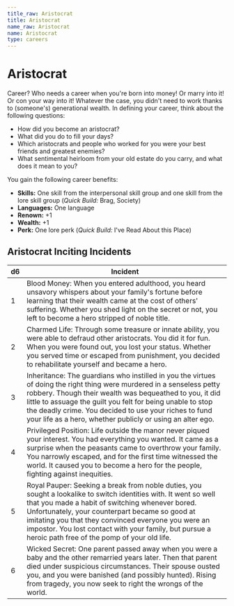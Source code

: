 ```yaml
---
title_raw: Aristocrat
title: Aristocrat
name_raw: Aristocrat
name: Aristocrat
type: careers
---
```


# Aristocrat

Career? Who needs a career when you're born into money! Or marry into it! Or con your way into it! Whatever the case, you didn't need to work thanks to (someone's) generational wealth. In defining your career, think about the following questions:

- How did you become an aristocrat?
- What did you do to fill your days?
- Which aristocrats and people who worked for you were your best friends and greatest enemies?
- What sentimental heirloom from your old estate do you carry, and what does it mean to you?

You gain the following career benefits:

- **Skills:** One skill from the interpersonal skill group and one skill from the lore skill group (*Quick Build:* Brag, Society)
- **Languages:** One language
- **Renown:** +1
- **Wealth:** +1
- **Perk:** One lore perk (*Quick Build:* I've Read About this Place)

## Aristocrat Inciting Incidents

| d6  | Incident                                                                                                                                                                                                                                                                                                                                                                                |
| --- | --------------------------------------------------------------------------------------------------------------------------------------------------------------------------------------------------------------------------------------------------------------------------------------------------------------------------------------------------------------------------------------- |
| 1   | Blood Money: When you entered adulthood, you heard unsavory whispers about your family's fortune before learning that their wealth came at the cost of others' suffering. Whether you shed light on the secret or not, you left to become a hero stripped of noble title.                                                                                                               |
| 2   | Charmed Life: Through some treasure or innate ability, you were able to defraud other aristocrats. You did it for fun. When you were found out, you lost your status. Whether you served time or escaped from punishment, you decided to rehabilitate yourself and became a hero.                                                                                                       |
| 3   | Inheritance: The guardians who instilled in you the virtues of doing the right thing were murdered in a senseless petty robbery. Though their wealth was bequeathed to you, it did little to assuage the guilt you felt for being unable to stop the deadly crime. You decided to use your riches to fund your life as a hero, whether publicly or using an alter ego.                  |
| 4   | Privileged Position: Life outside the manor never piqued your interest. You had everything you wanted. It came as a surprise when the peasants came to overthrow your family. You narrowly escaped, and for the first time witnessed the world. It caused you to become a hero for the people, fighting against inequities.                                                             |
| 5   | Royal Pauper: Seeking a break from noble duties, you sought a lookalike to switch identities with. It went so well that you made a habit of switching whenever bored. Unfortunately, your counterpart became so good at imitating you that they convinced everyone you were an impostor. You lost contact with your family, but pursue a heroic path free of the pomp of your old life. |
| 6   | Wicked Secret: One parent passed away when you were a baby and the other remarried years later. Then that parent died under suspicious circumstances. Their spouse ousted you, and you were banished (and possibly hunted). Rising from tragedy, you now seek to right the wrongs of the world.                                                                                         |
